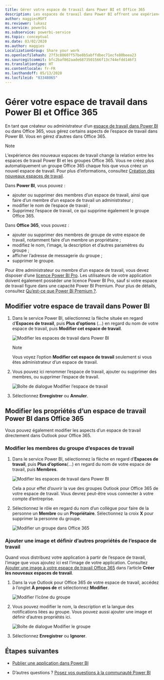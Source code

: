 ```yaml
---
title: Gérer votre espace de travail dans Power BI et Office 365
description: Les espaces de travail dans Power BI offrent une expérience collaborative basée sur les groupes Office 365. Gérez vos espaces de travail dans Power BI ainsi que dans Office 365.
author: maggiesMSFT
ms.reviewer: lukasz
ms.service: powerbi
ms.subservice: powerbi-service
ms.topic: conceptual
ms.date: 03/02/2020
ms.author: maggies
LocalizationGroup: Share your work
ms.openlocfilehash: 27f3c88607f57be8b5abffdbec71ecfe80beea23
ms.sourcegitcommit: bfc2baf862aade6873501566f13c744efdd146f3
ms.translationtype: HT
ms.contentlocale: fr-FR
ms.lasthandoff: 05/13/2020
ms.locfileid: "83348065"
---
```

# <a name="manage-your-workspace-in-power-bi-and-office-365"></a>Gérer votre espace de travail dans Power BI et Office 365

En tant que créateur ou administrateur d’un [espace de travail dans Power BI](service-create-distribute-apps.md) ou dans Office 365, vous gérez certains aspects de l’espace de travail dans Power BI. Vous en gérez d’autres dans Office 365.

> [!NOTE]
> L’expérience des nouveaux espaces de travail change la relation entre les espaces de travail Power BI et les groupes Office 365. Vous ne créez plus automatiquement un groupe Office 365 chaque fois que vous créez un nouvel espace de travail. Pour plus d’informations, consultez [Création des nouveaux espaces de travail](service-create-the-new-workspaces.md).

Dans **Power BI**, vous pouvez :

* ajouter ou supprimer des membres d’un espace de travail, ainsi que faire d’un membre d’un espace de travail un administrateur ;
* modifier le nom de l’espace de travail ;
* Supprimez l’espace de travail, ce qui supprime également le groupe Office 365.

Dans **Office 365**, vous pouvez :

* ajouter ou supprimer des membres de groupe de votre espace de travail, notamment faire d’un membre un propriétaire ;
* modifiez le nom, l’image, la description et d’autres paramètres du groupe ;
* afficher l’adresse de messagerie du groupe ;
* supprimer le groupe.

Pour être administrateur ou membre d’un espace de travail, vous devez disposer d’une [licence Power BI Pro](../fundamentals/service-features-license-type.md). Les utilisateurs de votre application doivent également posséder une licence Power BI Pro, sauf si votre espace de travail figure dans une capacité Power BI Premium. Pour plus de détails, consultez [Qu’est-ce que Power BI Premium ?](../admin/service-premium-what-is.md).

## <a name="edit-your-workspace-in-power-bi"></a>Modifier votre espace de travail dans Power BI

1. Dans le service Power BI, sélectionnez la flèche située en regard d’**Espaces de travail**, puis **Plus d’options** (...) en regard du nom de votre espace de travail, puis **Modifier cet espace de travail**.

   ![Modifier les espaces de travail dans Power BI](media/service-manage-app-workspace-in-power-bi-and-office-365/power-bi-app-ellipsis.png)

   > [!NOTE]
   > Vous voyez l’option **Modifier cet espace de travail** seulement si vous êtes administrateur d’un espace de travail.

1. Vous pouvez ici renommer l’espace de travail, ajouter ou supprimer des membres, ou supprimer l’espace de travail.

   ![Boîte de dialogue Modifier l’espace de travail](media/service-manage-app-workspace-in-power-bi-and-office-365/power-bi-app-edit-workspace.png)

1. Sélectionnez **Enregistrer** ou **Annuler**.

## <a name="edit-power-bi-workspace-properties-in-office-365"></a>Modifier les propriétés d’un espace de travail Power BI dans Office 365

Vous pouvez également modifier les aspects d’un espace de travail directement dans Outlook pour Office 365.

### <a name="edit-the-members-of-the-workspace-group"></a>Modifier les membres du groupe d’espaces de travail

1. Dans le service Power BI, sélectionnez la flèche en regard d’**Espaces de travail**, puis **Plus d’options**(...) en regard du nom de votre espace de travail, puis **Membres**.

   ![Modifier les espaces de travail dans Power BI](media/service-manage-app-workspace-in-power-bi-and-office-365/power-bi-app-ellipsis-members.png)

   Cela a pour effet d’ouvrir la vue des groupes Outlook pour Office 365 de votre espace de travail. Vous devrez peut-être vous connecter à votre compte d’entreprise.

1. Sélectionnez le rôle en regard du nom d’un collègue pour faire de la personne un **Membre** ou un **Propriétaire**. Sélectionnez la croix **X** pour supprimer la personne du groupe.

   ![Modifier un groupe dans Office 365](media/service-manage-app-workspace-in-power-bi-and-office-365/pbi_managegroupo365.png)

### <a name="add-an-image-and-set-other-workspace-properties"></a>Ajouter une image et définir d’autres propriétés de l’espace de travail

Quand vous distribuez votre application à partir de l’espace de travail, l’image que vous ajoutez ici est l’image de votre application. Consultez [Ajouter une image à votre espace de travail Office 365](service-create-workspaces.md#add-an-image-to-your-office-365-workspace-optional) dans l’article **Créer les nouveaux espaces de travail**.

1. Dans la vue Outlook pour Office 365 de votre espace de travail, accédez à l’onglet **À propos de** et sélectionnez **Modifier**.

    ![Modifier l’icône du groupe](media/service-manage-app-workspace-in-power-bi-and-office-365/pbi_editgroupo365.png)
1. Vous pouvez modifier le nom, la description et la langue des notifications liées au groupe. Vous pouvez aussi ajouter une image et définir d’autres propriétés ici.

   ![Boîte de dialogue Modifier le groupe](media/service-manage-app-workspace-in-power-bi-and-office-365/pbi_editgrpo365dialog.png)

1. Sélectionnez **Enregistrer** ou **Ignorer**.

## <a name="next-steps"></a>Étapes suivantes

* [Publier une application dans Power BI](service-create-distribute-apps.md)

* D’autres questions ? [Posez vos questions à la communauté Power BI](https://community.powerbi.com/)

